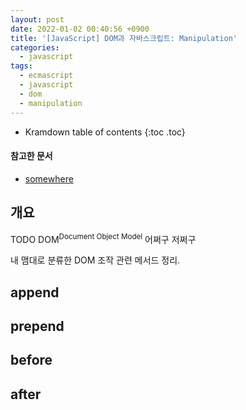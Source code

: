 ```yaml
---
layout: post
date: 2022-01-02 00:40:56 +0900
title: '[JavaScript] DOM과 자바스크립트: Manipulation'
categories:
  - javascript
tags:
  - ecmascript
  - javascript
  - dom
  - manipulation
---
```


* Kramdown table of contents
{:toc .toc}

#### 참고한 문서

- [somewhere](somewhere)

## 개요

TODO DOM<sup>Document Object Model</sup> 어쩌구 저쩌구

내 맴대로 분류한 DOM 조작 관련 메서드 정리.

## append

## prepend

## before

## after
